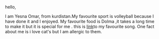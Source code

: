 
hello,

I am Yesna Omar, from kurdistan.My favourite sport is volleyball because I have done it and I enjoyed.
My favourite food is Dolma ,it takes a long time to make it but it is special for me  .
this is [link](https://www.youtube.com/watch?v=GPX5LYhVdoU)to my favourite song.
One fact about me is i love cat's but I am allergic to them.
